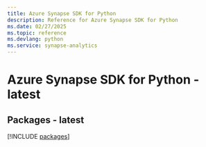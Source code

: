 ```yaml
---
title: Azure Synapse SDK for Python
description: Reference for Azure Synapse SDK for Python
ms.date: 02/27/2025
ms.topic: reference
ms.devlang: python
ms.service: synapse-analytics
---
```

# Azure Synapse SDK for Python - latest
## Packages - latest
[!INCLUDE [packages](synapse-index.md)]